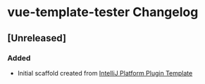 <!-- Keep a Changelog guide -> https://keepachangelog.com -->

# vue-template-tester Changelog

## [Unreleased]
### Added
- Initial scaffold created from [IntelliJ Platform Plugin Template](https://github.com/JetBrains/intellij-platform-plugin-template)
